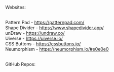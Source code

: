 Websites:<br><br>

Pattern Pad - https://patternpad.com/<br>
Shape Divider - https://www.shapedivider.app/<br>
unDraw - https://undraw.co/<br>
Uiverse - https://uiverse.io/<br>
CSS Buttons - https://cssbuttons.io/<br>
Neumorphism - https://neumorphism.io/#e0e0e0<br><br>

GitHub Repos:<br><br>


